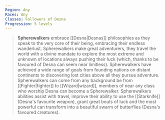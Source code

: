 ```yaml
---
Region: Any
Races: Any
Classes: Followers of Desna
Progression: 5 levels
---
```


> **Spherewalkers** embrace [[Desna|Desnas]] philosophies as they speak to the very core of their being, embracing their endless wanderlust. Spherewalkers make great adventurers, they travel the world with a divine mandate to explore the most extreme and unknown of locations always pushing their luck (which, thanks to be favoured of Desna can seem near limitless). Spherewalkers have achieved a wide range of goals from founding nations on distant continents to discovering lost cities above all they pursue adventure. Spherewalkers can come from any background be from [[Fighter|fighter]] to [[Wizard|wizard]], members of near any class who worship Desna can become a Spherewalker. Spherewalkers abilities assist with travel, improve their ability to use the [[Starknife]] (Desna's favourite weapon), grant great bouts of luck and the most powerful can transform into a beautiful swarm of butterflies (Desna's favoured creatures).








